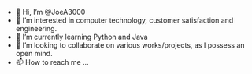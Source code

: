 - 👋 Hi, I’m @JoeA3000
- 👀 I’m interested in computer technology, customer satisfaction and engineering.
- 🌱 I’m currently learning Python and Java
- 💞️ I’m looking to collaborate on various works/projects, as I possess an open mind.
- 📫 How to reach me ...

<!---
JoeA3000/JoeA3000 is a ✨ special ✨ repository because its `README.md` (this file) appears on your GitHub profile.
You can click the Preview link to take a look at your changes.
--->
